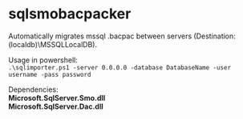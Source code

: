# sqlsmobacpacker
Automatically migrates mssql .bacpac between servers (Destination: (localdb)\MSSQLLocalDB).

Usage in powershell:  
```.\sqlimporter.ps1 -server 0.0.0.0 -database DatabaseName -user username -pass password```

Dependencies:  
**Microsoft.SqlServer.Smo.dll**  
**Microsoft.SqlServer.Dac.dll**
